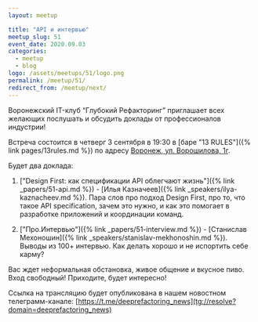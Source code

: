 ```yaml
---
layout: meetup

title: "API и интервью"
meetup_slug: 51
event_date: 2020.09.03
categories:
  - meetup
  - blog
logo: /assets/meetups/51/logo.png
permalink: /meetup/51/
redirect_from: /meetup/next/
---
```


Воронежский IT-клуб “Глубокий Рефакторинг” приглашает всех желающих послушать и
обсудить доклады от профессионалов индустрии!

Встреча состоится в четверг 3 сентября в 19:30 в [баре "13 RULES"]({% link
pages/13rules.md %}) по адресу [Воронеж, ул. Ворошилова,
1г](https://go.2gis.com/6mn3t).

Будет два доклада:

1. ["Design First: как спецификации API облегчают жизнь"]({% link
   _papers/51-api.md %}) - [Илья Казначеев]({% link _speakers/ilya-kaznacheev.md
   %}). Пара слов про подход Design First, про то, что такое API specification,
   зачем это нужно, и как это помогает в разработке приложений и координации
   команд.

2. ["Про.Интервью"]({% link _papers/51-interview.md %}) - [Станислав
   Мехоношин]({% link _speakers/stanislav-mekhonoshin.md %}). Выводы из 100+
   интервью. Как делать хорошо и не испортить себе карму?

Вас ждет неформальная обстановка, живое общение и вкусное пиво. Вход свободный!
Приходите, будет интересно!

Ссылка на трансляцию будет опубликована в нашем новостном телеграмм-канале:
[https://t.me/deeprefactoring_news](tg://resolve?domain=deeprefactoring_news)
